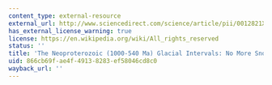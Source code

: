```yaml
---
content_type: external-resource
external_url: http://www.sciencedirect.com/science/article/pii/0012821X9500005W
has_external_license_warning: true
license: https://en.wikipedia.org/wiki/All_rights_reserved
status: ''
title: 'The Neoproterozoic (1000-540 Ma) Glacial Intervals: No More Snowball Earth?'
uid: 866cb69f-ae4f-4913-8283-ef58046cd8c0
wayback_url: ''
---
```

